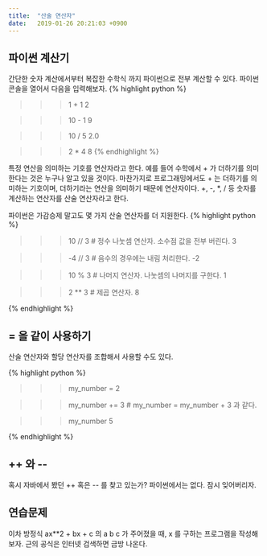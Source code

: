 ```yaml
---
title:  "산술 연산자"
date:   2019-01-26 20:21:03 +0900
---
```


## 파이썬 계산기
간단한 숫자 계산에서부터 복잡한 수학식 까지 파이썬으로 전부 계산할 수 있다.
파이썬 콘솔을 열어서 다음을 입력해보자.
{% highlight python %}
>>> 1 + 1
2

>>> 10 - 1
9

>>> 10 / 5
2.0

>>> 2 * 4
8
{% endhighlight %}

특정 연산을 의미하는 기호를 연산자라고 한다.
예를 들어 수학에서 + 가 더하기를 의미한다는 것은 누구나 알고 있을 것이다.
마찬가지로 프로그래밍에서도 + 는 더하기를 의미하는 기호이며, 더하기라는 연산을 의미하기 때문에 연산자이다.
+, -, *, / 등 숫자를 계산하는 연산자를 산술 연산자라고 한다.

파이썬은 가감승제 말고도 몇 가지 산술 연산자를 더 지원한다.
{% highlight python %}

>>> 10 // 3 # 정수 나눗셈 연산자. 소수점 값을 전부 버린다.
3

>>> -4 // 3 # 음수의 경우에는 내림 처리한다.
-2

>>> 10 % 3 # 나머지 연산자. 나눗셈의 나머지를 구한다.
1

>>> 2 ** 3 # 제곱 연산자.
8

{% endhighlight %}


## = 을 같이 사용하기

산술 연산자와 할당 연산자를 조합해서 사용할 수도 있다.

{% highlight python %}

>>> my_number = 2

>>> my_number += 3 # my_number = my_number + 3 과 같다. 

>>> my_number
5

{% endhighlight %}


## ++ 와 \-\-
혹시 자바에서 봤던 ++ 혹은 \-\- 를 찾고 있는가? 파이썬에서는 없다. 잠시 잊어버리자.


## 연습문제
이차 방정식 ax**2 + bx + c 의 a b c 가 주어졌을 때, x 를 구하는 프로그램을 작성해보자.
근의 공식은 인터넷 검색하면 금방 나온다.









